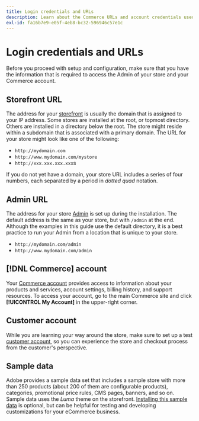 ```yaml
---
title: Login credentials and URLs
description: Learn about the Commerce URLs and account credentials used to gain access to your Admin and to your storefront.
exl-id: fa16b7e9-e05f-4eb8-bc32-596946c57e1c
---
```

# Login credentials and URLs

Before you proceed with setup and configuration, make sure that you have the information that is required to access the Admin of your store and your Commerce account.

## Storefront URL

The address for your [storefront](storefront.md) is usually the domain that is assigned to your IP address. Some stores are installed at the root, or topmost directory. Others are installed in a directory below the root. The store might reside within a subdomain that is associated with a primary domain. The URL for your store might look like one of the following:

- `http://mydomain.com`
- `http://www.mydomain.com/mystore`
- `http://xxx.xxx.xxx.xxx`s

If you do not yet have a domain, your store URL includes a series of four numbers, each separated by a period in _dotted quad_ notation.

## Admin URL

The address for your store [Admin](admin.md) is set up during the installation. The default address is the same as your store, but with `/admin` at the end. Although the examples in this guide use the default directory, it is a best practice to run your Admin from a location that is unique to your store.

- `http://mydomain.com/admin`
- `http://www.mydomain.com/admin`

## [!DNL Commerce] account

Your [Commerce account](commerce-account-create.md) provides access to information about your products and services, account settings, billing history, and support resources. To access your account, go to the main Commerce site and click **[!UICONTROL My Account]** in the upper-right corner.

## Customer account

While you are learning your way around the store, make sure to set up a test [customer account](../customers/account-dashboard.md), so you can experience the store and checkout process from the customer's perspective.

## Sample data

Adobe provides a sample data set that includes a sample store with more than 250 products (about 200 of them are configurable products), categories, promotional price rules, CMS pages, banners, and so on. Sample data uses the _Luma_ theme on the storefront. [Installing this sample data](https://experienceleague.adobe.com/docs/commerce-operations/installation-guide/next-steps/sample-data/overview.html) is optional, but can be helpful for testing and developing customizations for your eCommerce business.
